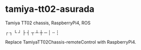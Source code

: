 # tamiya-tt02-asurada
Tamiya TT02 chassis, RaspberryPi4, ROS

┌ ┐ └ ┘ ├ ┤ ┬ ┴ ┼ ─ │ ┄ ┆

Replace TamiyaTT02Chassis-remoteControl with RaspberryPi4.
